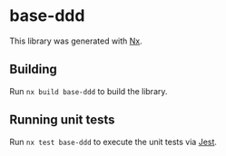 # base-ddd

This library was generated with [Nx](https://nx.dev).

## Building

Run `nx build base-ddd` to build the library.

## Running unit tests

Run `nx test base-ddd` to execute the unit tests via [Jest](https://jestjs.io).
